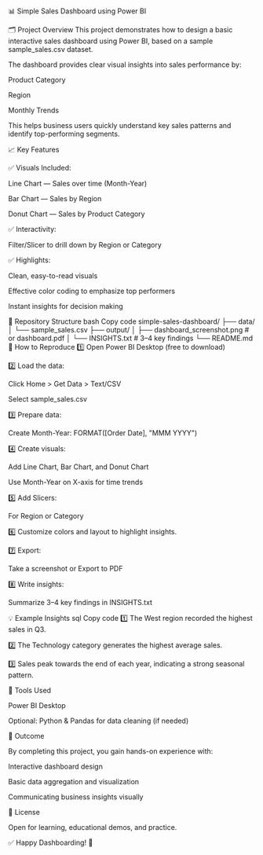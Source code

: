 📊 Simple Sales Dashboard using Power BI

🗂️ Project Overview
This project demonstrates how to design a basic interactive sales dashboard using Power BI, based on a sample sample_sales.csv dataset.

The dashboard provides clear visual insights into sales performance by:

Product Category

Region

Monthly Trends

This helps business users quickly understand key sales patterns and identify top-performing segments.

📈 Key Features

✅ Visuals Included:

Line Chart — Sales over time (Month-Year)

Bar Chart — Sales by Region

Donut Chart — Sales by Product Category

✅ Interactivity:

Filter/Slicer to drill down by Region or Category

✅ Highlights:

Clean, easy-to-read visuals

Effective color coding to emphasize top performers

Instant insights for decision making

📂 Repository Structure
bash
Copy code
simple-sales-dashboard/
├── data/
│   └── sample_sales.csv
├── output/
│   ├── dashboard_screenshot.png   # or dashboard.pdf
│   └── INSIGHTS.txt               # 3–4 key findings
└── README.md
🚀 How to Reproduce
1️⃣ Open Power BI Desktop (free to download)

2️⃣ Load the data:

Click Home > Get Data > Text/CSV

Select sample_sales.csv

3️⃣ Prepare data:

Create Month-Year:
FORMAT([Order Date], "MMM YYYY")

4️⃣ Create visuals:

Add Line Chart, Bar Chart, and Donut Chart

Use Month-Year on X-axis for time trends

5️⃣ Add Slicers:

For Region or Category

6️⃣ Customize colors and layout to highlight insights.

7️⃣ Export:

Take a screenshot or Export to PDF

8️⃣ Write insights:

Summarize 3–4 key findings in INSIGHTS.txt

💡 Example Insights
sql
Copy code
1️⃣ The West region recorded the highest sales in Q3.

2️⃣ The Technology category generates the highest average sales.

3️⃣ Sales peak towards the end of each year, indicating a strong seasonal pattern.

📌 Tools Used

Power BI Desktop

Optional: Python & Pandas for data cleaning (if needed)

🎯 Outcome

By completing this project, you gain hands-on experience with:

Interactive dashboard design

Basic data aggregation and visualization

Communicating business insights visually

📜 License

Open for learning, educational demos, and practice.

✅ Happy Dashboarding! 🚀
